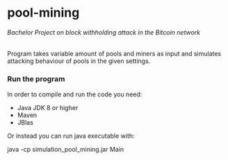 # pool-mining
###### Bachelor Project on block withholding attack in the Bitcoin network

Program takes variable amount of pools and miners as input and simulates attacking behaviour of pools in the given settings.

### Run the program
In order to compile and run the code you need:
- Java JDK 8 or higher
- Maven
- JBlas

Or instead you can run java executable with:

java -cp simulation_pool_mining.jar Main
